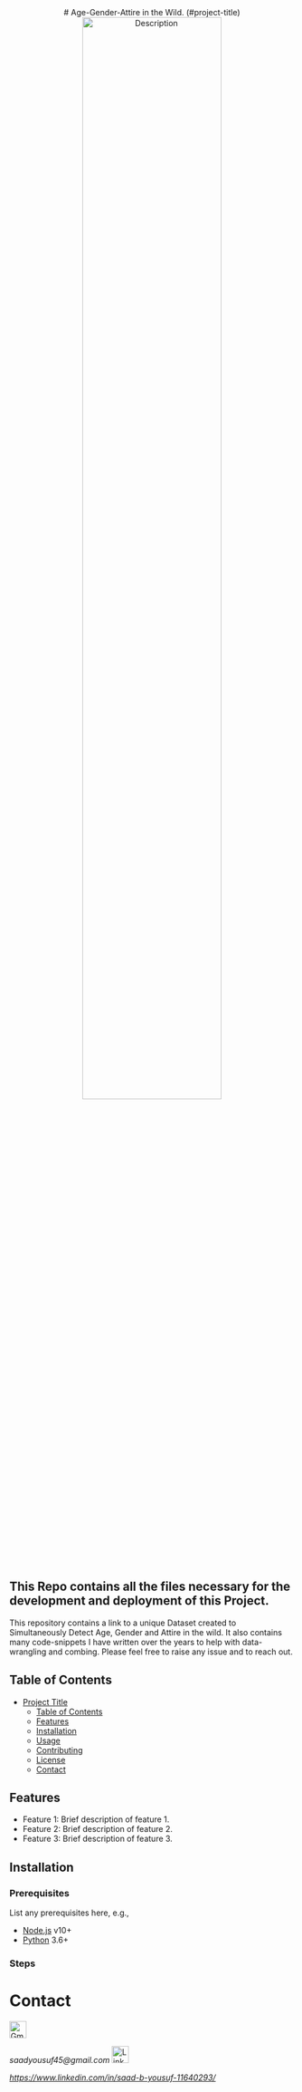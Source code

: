
<div align="center">
# Age-Gender-Attire in the Wild. (#project-title) 
<img src="https://user-images.githubusercontent.com/33414652/48990447-91441200-f182-11e8-8ad7-d00d1e1f9147.jpg" alt="Description" width="70%">
</div>

## This Repo contains all the files necessary for the development and deployment of this Project.

This repository contains a link to a unique Dataset created to Simultaneously Detect Age, Gender and Attire in the wild.
It also contains many code-snippets I have written over the years to help with data-wrangling and combing. 
Please feel free to raise any issue and to reach out. 

## Table of Contents

- [Project Title](#project-title)
  - [Table of Contents](#table-of-contents)
  - [Features](#features)
  - [Installation](#installation)
  - [Usage](#usage)
  - [Contributing](#contributing)
  - [License](#license)
  - [Contact](#contact)

## Features

- Feature 1: Brief description of feature 1.
- Feature 2: Brief description of feature 2.
- Feature 3: Brief description of feature 3.

## Installation

### Prerequisites

List any prerequisites here, e.g.,
- [Node.js](https://nodejs.org/) v10+
- [Python](https://www.python.org/) 3.6+

### Steps






# Contact

<a href="mailto:saadyousuf45@gmail.com">
  <img src="https://img.icons8.com/color/48/000000/gmail.png" alt="Gmail" width="30" height="30">
</a>

_saadyousuf45@gmail.com_
<a href="https://www.linkedin.com/in/saad-b-yousuf-11640293/">
  <img src="https://img.icons8.com/color/48/000000/linkedin.png" alt="LinkedIn" width="30" height="30">
</a>

 _https://www.linkedin.com/in/saad-b-yousuf-11640293/_

